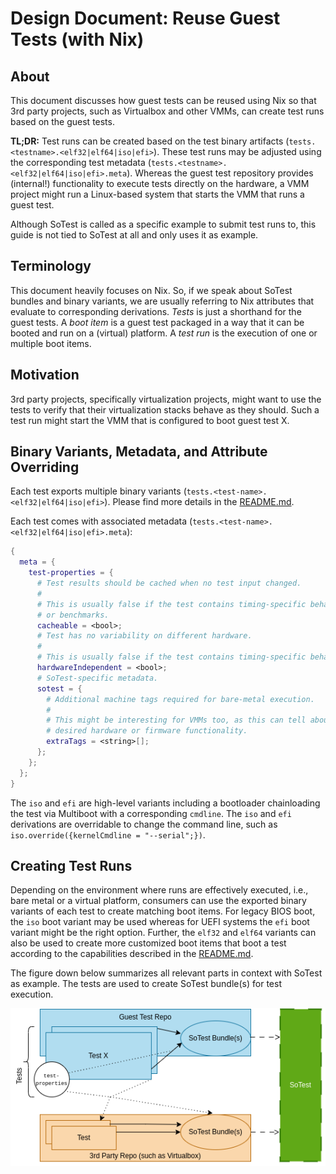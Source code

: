 # Design Document: Reuse Guest Tests (with Nix)
<!-- ^ TODO: Remove prefix once all of this is implemented. -->

## About

This document discusses how guest tests can be reused using Nix so that 3rd
party projects, such as Virtualbox and other VMMs, can create test runs based on
the guest tests.

**TL;DR:**
Test runs can be created based on the test binary artifacts
(`tests.<testname>.<elf32|elf64|iso|efi>`). These test runs may be adjusted
using the corresponding test metadata
(`tests.<testname>.<elf32|elf64|iso|efi>.meta`). Whereas the guest test
repository provides (internal!) functionality to execute tests directly on the
hardware, a VMM project might run a Linux-based system that starts the VMM that
runs a guest test.

Although SoTest is called as a specific example to submit test runs to, this
guide is not tied to SoTest at all and only uses it as example.

## Terminology

This document heavily focuses on Nix. So, if we speak about SoTest bundles and
binary variants, we are usually referring to Nix attributes that evaluate to
corresponding derivations. _Tests_ is just a shorthand for the guest tests.
A _boot item_ is a guest test packaged in a way that it can be booted and run
on a (virtual) platform. A _test run_ is the execution of one or multiple boot
items.

## Motivation

3rd party projects, specifically virtualization projects, might want to use the
tests to verify that their virtualization stacks behave as they should. Such a
test run might start the VMM that is configured to boot guest test X.

## Binary Variants, Metadata, and Attribute Overriding

Each test exports multiple binary variants
(`tests.<test-name>.<elf32|elf64|iso|efi>`). Please find more details in the
[README.md](/README.md).

Each test comes with associated metadata
(`tests.<test-name>.<elf32|elf64|iso|efi>.meta`):

```nix
{
  meta = {
    test-properties = {
      # Test results should be cached when no test input changed.
      #
      # This is usually false if the test contains timing-specific behavior
      # or benchmarks.
      cacheable = <bool>;
      # Test has no variability on different hardware.
      #
      # This is usually false if the test contains timing-specific behavior.
      hardwareIndependent = <bool>;
      # SoTest-specific metadata.
      sotest = {
        # Additional machine tags required for bare-metal execution.
        #
        # This might be interesting for VMMs too, as this can tell about
        # desired hardware or firmware functionality.
        extraTags = <string>[];
      };
    };
  };
}
```

<!--
It is important that we don't export these settings as meta.sotest = {} as
otherwise, the cbspkgs pipeline might think that these are sotest runs, which
they are not.
-->

The `iso` and `efi` are high-level variants including a bootloader chainloading
the test via Multiboot with a corresponding `cmdline`. The `iso` and `efi`
derivations are overridable to change the command line, such as
`iso.override({kernelCmdline = "--serial";})`.
<!-- ^ TODO. This will also be tested in CI. -->

## Creating Test Runs

Depending on the environment where runs are effectively executed, i.e., bare
metal or a virtual platform, consumers can use the exported binary variants of
each test to create matching boot items. For legacy BIOS boot, the `iso` boot
variant may be used whereas for UEFI systems the `efi` boot variant might be the
right option. Further, the `elf32` and `elf64` variants can also be used to
create more customized boot items that boot a test according to the capabilities
described in the [README.md](/README.md).
<!-- TODO: Make iso legacy + uefi bootable. Follow-up. -->

The figure down below summarizes all relevant parts in context with SoTest as
example. The tests are used to create SoTest bundle(s) for test execution.

![Intended Usage Overview](./nix-reuse-guest-tests.drawio.png)
